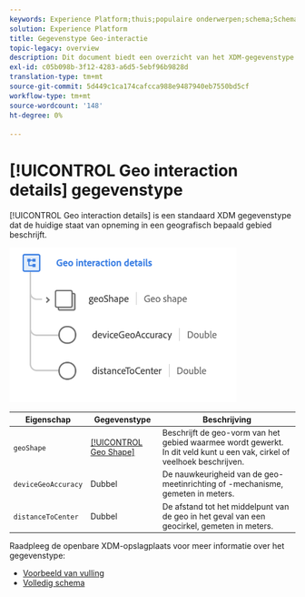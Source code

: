 ```yaml
---
keywords: Experience Platform;thuis;populaire onderwerpen;schema;Schema;XDM;gebieden;schema's;Schemas;baken;interactiedetails;datatype;data-type;gegevenstype;
solution: Experience Platform
title: Gegevenstype Geo-interactie
topic-legacy: overview
description: Dit document biedt een overzicht van het XDM-gegevenstype voor Geo Interaction Details.
exl-id: c05b098b-3f12-4283-a6d5-5ebf96b9828d
translation-type: tm+mt
source-git-commit: 5d449c1ca174cafcca988e9487940eb7550bd5cf
workflow-type: tm+mt
source-wordcount: '148'
ht-degree: 0%

---
```


# [!UICONTROL Geo interaction details] gegevenstype

[!UICONTROL Geo interaction details] is een standaard XDM gegevenstype dat de huidige staat van opneming in een geografisch bepaald gebied beschrijft.

<img src="../images/data-types/geo-interaction-details.png" width="400" /><br />

| Eigenschap | Gegevenstype | Beschrijving |
| --- | --- | --- |
| `geoShape` | [[!UICONTROL Geo Shape]](./geo-shape.md) | Beschrijft de geo-vorm van het gebied waarmee wordt gewerkt. In dit veld kunt u een vak, cirkel of veelhoek beschrijven. |
| `deviceGeoAccuracy` | Dubbel | De nauwkeurigheid van de geo-meetinrichting of -mechanisme, gemeten in meters. |
| `distanceToCenter` | Dubbel | De afstand tot het middelpunt van de geo in het geval van een geocirkel, gemeten in meters. |

Raadpleeg de openbare XDM-opslagplaats voor meer informatie over het gegevenstype:

* [Voorbeeld van vulling](https://github.com/adobe/xdm/blob/master/components/datatypes/geo-interaction-details.example.1.json)
* [Volledig schema](https://github.com/adobe/xdm/blob/master/components/datatypes/geo-interaction-details.schema.json)
